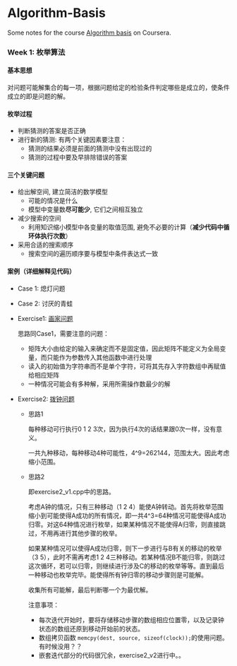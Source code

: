 # Algorithm-Basis
Some notes for the course [Algorithm basis](https://www.coursera.org/learn/suanfa-jichu/home/welcome) on Coursera.

### Week 1: 枚举算法

#### 基本思想
对问题可能解集合的每一项，根据问题给定的检验条件判定哪些是成立的，使条件成立的即是问题的解。

#### 枚举过程
- 判断猜测的答案是否正确
- 进行新的猜测: 有两个关键因素要注意：
  - 猜测的结果必须是前面的猜测中没有出现过的
  - 猜测的过程中要及早排除错误的答案

#### 三个关键问题
- 给出解空间, 建立简洁的数学模型
  - 可能的情况是什么
  - 模型中变量数**尽可能少**, 它们之间相互独立
- 减少搜索的空间
  - 利用知识缩小模型中各变量的取值范围, 避免不必要的计算（**减少代码中循环体执行次数**）
- 采用合适的搜索顺序
  - 搜索空间的遍历顺序要与模型中条件表达式一致

#### 案例（详细解释见代码）
- Case 1: 熄灯问题

- Case 2: 讨厌的青蛙

- Exercise1: [画家问题](http://cxsjsxmooc.openjudge.cn/test/Y/)

  思路同Case1，需要注意的问题：
  - 矩阵大小由给定的输入来确定而不是固定值，因此矩阵不能定义为全局变量，而只能作为参数传入其他函数中进行处理
  - 读入的初始值为字符串而不是单个字符，可将其先存入字符数组中再赋值给相应矩阵
  - 一种情况可能会有多种解，采用所需操作数最少的解

- Exercise2: [拨钟问题](http://cxsjsxmooc.openjudge.cn/test/Z/)

  - 思路1

    每种移动可行执行0 1 2 3次，因为执行4次的话结果跟0次一样，没有意义。

    一共九种移动，每种移动4种可能性，4^9=262144，范围太大。因此考虑缩小范围。

  - 思路2

    即exercise2_v1.cpp中的思路。

    考虑A钟的情况，只有三种移动（1 2 4）能使A钟转动。首先将枚举范围缩小到可能使得A成功的所有情况，即一共4^3=64种情况可能使得A成功归零。对这64种情况进行枚举，如果某种情况不能使得A归零，则直接跳过，不用再进行其他步骤的枚举。

    如果某种情况可以使得A成功归零，则下一步进行与B有关的移动的枚举（3 5），此时不需再考虑1 2 4三种移动。若某种情况B不能归零，则跳过这次循环，若可以归零，则继续进行涉及C的移动的枚举等等。直到最后一种移动也枚举完毕。能使得所有钟归零的移动步骤则是可能解。

    收集所有可能解，最后判断哪一个为最优解。

    注意事项：

    - 每次迭代开始时，要将存储移动步骤的数组相应位置零，以及记录钟状态的数组还原到移动开始前的状态。
    - 数组拷贝函数 `memcpy(dest, source, sizeof(clock));`的使用问题。有时候没用？？
    - 嵌套迭代部分的代码很冗余，exercise2_v2进行中。。

    
